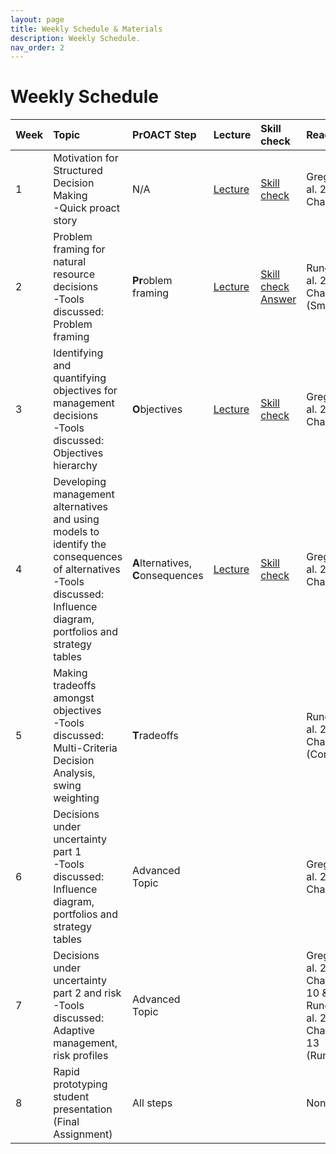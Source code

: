 ```yaml
---
layout: page
title: Weekly Schedule & Materials
description: Weekly Schedule.
nav_order: 2
---
```


# Weekly Schedule


| Week | Topic                                                                                                                                                                     | PrOACT Step                             | Lecture                                                                  | Skill check                                                                                                                                 | Readings                                                              |
|:---- |:--------------------------------------------------------------------------------------------------------------------------------------------------------------------------|:----------------------------------------|:-------------------------------------------------------------------------|:--------------------------------------------------------------------------------------------------------------------------------------------|:----------------------------------------------------------------------|
| 1    | Motivation for Structured Decision Making <br> -Quick proact story                                                                                                        | N/A                                     | [Lecture](material/Week1-Intro/Week1_SDM_Mizzou.pdf)                     | [Skill check](material/Week1-Intro/SkillCheckWeek1.pdf)                                                                                     |  Gregory et al. 2012 Chapter 1                                        |   
| 2    | Problem framing for natural resource decisions <br> -Tools discussed: Problem framing                                                                                     |**Pr**oblem framing                      | [Lecture](material/Week2-ProblemFraming/Week2_SDM_Mizzou.pdf)            | [Skill check](material/Week2-ProblemFraming/SkillCheckWeek2.pdf) <br> [Answer](material/Week2-ProblemFraming/SkillCheckWeek2-Answers.pdf)   | Runge et al. 2020 Chapter 2 (Smith)                                   |
| 3    | Identifying and quantifying objectives for management decisions <br> -Tools discussed: Objectives hierarchy                                                               |**O**bjectives                           | [Lecture](material/Week3-Objectives/Week3_SDM_Mizzou.pdf)                | [Skill check](material/Week3-Objectives/SkillCheckWeek3.pdf)                                                                                | Gregory et al. 2012 Chapter 4                                         |
| 4    | Developing management alternatives and using models to identify the consequences of alternatives <br> -Tools discussed: Influence diagram, portfolios and strategy tables | **A**lternatives, <br> **C**onsequences | [Lecture](material/Week4-Alternatives-Consequences/Week4_SDM_Mizzou.pdf) | [Skill check](material/Week4-Alternatives-Consequences/SkillCheckWeek4.pdf)                                                                 | Gregory et al. 2012 Chapter 7                                         |
| 5    | Making tradeoffs amongst objectives <br> -Tools discussed: Multi-Criteria Decision Analysis, swing weighting                                                              | **T**radeoffs                           |                                                                          |                                                                                                                                             | Runge et al. 2020 Chapter 5 (Converse)                                |
| 6    | Decisions under uncertainty part 1 <br> -Tools discussed: Influence diagram, portfolios and strategy tables                                                               | Advanced Topic                          |                                                                          |                                                                                                                                             | Gregory et al. 2012 Chapter 7                                         |
| 7    | Decisions under uncertainty part 2 and risk <br> -Tools discussed: Adaptive management, risk profiles                                                                     | Advanced Topic                          |                                                                          |                                                                                                                                             | Gregory et al. 2012 Chapter 10 & Runge et al. 2020 Chapter 13 (Runge) |
| 8    | Rapid prototyping student presentation (Final Assignment)                                                                                                                 | All steps                               |                                                                          |                                                                                                                                             | None                                                                  |

                                                    
